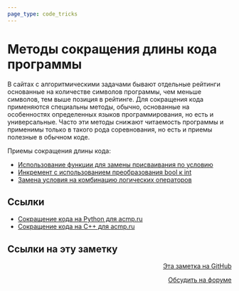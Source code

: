 ```yaml
---
page_type: code_tricks
---
```


# Методы сокращения длины кода программы

В сайтах с алгоритмическими задачами бывают отдельные рейтинги основанные на количестве символов программы, чем меньше символов, тем выше позиция в рейтинге. Для сокращения кода применяются специальны методы, обычно, основанные на особенностях определенных языков программирования, но есть и универсальные. Часто эти методы снижают читаемость программы и применимы только в такого рода соревнования, но есть и приемы полезные в обычном коде.

Приемы сокращения длины кода:

* [Использование функции для замены присваивания по условию](20221027001037.md)
* [Инкремент с использованием преобразования bool к int](20221119214327.md)
* [Замена условия на комбинацию логических операторов](20221120113343.md)

## Ссылки

* [Сокращение кода на Python для acmp.ru](http://iqbotan.blogspot.ru/2016/06/python-acmp.html)
* [Сокращение кода на C++ для acmp.ru](http://iqbotan.blogspot.com/2012/12/c-acmp.html)

## Ссылки на эту заметку




<p v-pre style="text-align: right">
  <a href="https://github.com/Kverde/algorithms/blob/main/source/20221119213535.md" target="_blank">
  Эта заметка на GitHub
  </a>
</p>



<p v-pre style="text-align: right">
  <a href="https://discourse.comtext.space/new-topic?title=%D0%9C%D0%B5%D1%82%D0%BE%D0%B4%D1%8B%20%D1%81%D0%BE%D0%BA%D1%80%D0%B0%D1%89%D0%B5%D0%BD%D0%B8%D1%8F%20%D0%B4%D0%BB%D0%B8%D0%BD%D1%8B%20%D0%BA%D0%BE%D0%B4%D0%B0%20%D0%BF%D1%80%D0%BE%D0%B3%D1%80%D0%B0%D0%BC%D0%BC%D1%8B&body=&category=algorithm" target="_blank">
  Обсудить на форуме
  </a>
</p>
